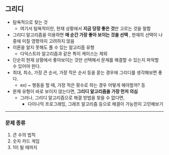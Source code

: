 ## 그리디 

- 탐욕적으로 찾는 것
    - 여기서 탐욕적이란, 현재 상황에서 **지금 당장 좋은 것**만 고르는 것을 말함
- 그리디 알고리즘을 이용하면 **매 순간 가장 좋아 보이는 것을 선택** , 현재의 선택이 나중에 미칠 영향까지 고려하지 않음
- 이론을 알지 못해도 풀 수 있는 알고리즘 유형
    - 다익스트라 알고리즘과 같은 특이 케이스는 제외
- 단순히 현재 상황에서 좋아보이는 것만 선택해서 문제를 해결할 수 있는지 파악할 수 있어야 한다.
- 최대, 최소, 가장 큰 순서, 가장 작은 순서 등을 묻는 경우에 그리디를 생각해보면 좋다.
    - ex) ~ 행동을 할 때, 가장 적은 횟수로 하는 경우 어떻게 해야할까? 등
- 문제 유형이 바로 보이지 않는다면, **그리디 알고리즘을 가장 먼저 의심**
    - 그러나, 그리디 알고리즘으로 해결 방법을 찾을 수 없다면,
        - 다이나믹 프로그래밍, 그래프 알고리즘 등으로 해결이 가능한지 고민해보기
---
### 문제 종류

1. 큰 수의 법칙
2. 숫자 카드 게임
3. 1이 될 때까지
